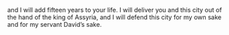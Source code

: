 and I will add fifteen years to your life. I will deliver you and this city out of the hand of the king of Assyria, and I will defend this city for my own sake and for my servant David’s sake.
